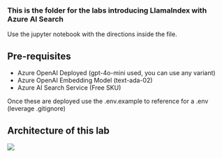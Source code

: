 ### This is the folder for the labs introducing LlamaIndex with Azure AI Search ###

Use the jupyter notebook with the directions inside the file.

## Pre-requisites ##
* Azure OpenAI Deployed (gpt-4o-mini used, you can use any variant)
* Azure OpenAI Embedding Model (text-ada-02)
* Azure AI Search Service (Free SKU) 

Once these are deployed use the .env.example to reference for a .env (leverage .gitignore)

## Architecture of this lab ##
<img src="https://github.com/sn0rlaxlife/azure-ai-foundry-udemy/blob/main/12-llama-index-azure-ai/Screenshot%202025-01-06%20153435.png"></img>


